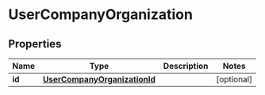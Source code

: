 
# UserCompanyOrganization

## Properties
Name | Type | Description | Notes
------------ | ------------- | ------------- | -------------
**id** | [**UserCompanyOrganizationId**](UserCompanyOrganizationId.md) |  |  [optional]



